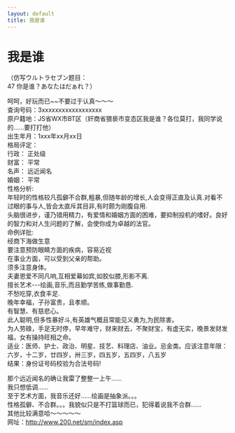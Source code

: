 ```yaml
---
layout: default
title: 我是谁
---
```

# 我是谁
（仿写ウルトラセブン题目：<br/>
47 你是谁？あなたはだぁれ？）

呵呵，好玩而已~~不要过于认真～～～<br/>
查询号码：3xxxxxxxxxxxxxxxxxx<br/>
原户籍地：JS省WX市BT区（奸商省猥亵市变态区我是谁？各位莫打，我同学说的……要打打他）<br/>
出生年月：1xxx年xx月xx日<br/>
格局评定：<br/>
行政： 正处级<br/>
财富： 平常<br/>
名声： 远近闻名<br/>
婚姻： 平常<br/>
性格分析:<br/>
年轻时的性格较凡孤僻不合群,粗暴,但随年龄的增长,人会变得正直及认真.对看不过眼的事与人,皆会太直斥其目非,有时颇为刚腹自用.<br/>
头脑很进步，谨乃错用精力，有爱情和婚姻方面的困难，要抑制投机的嗜好。良好的智力和对人生问题的了解，会使你成为卓越的法官。<br/>
命例详批:<br/>
经商下海做生意<br/>
要注意预防眼睛方面的疾病，容易近视<br/>
在事业方面，可以受到父亲的帮助。<br/>
须多注意身体。<br/>
夫妻恩爱不同凡响,互相爱幕如宾,如胶似膝,形影不离.<br/>
擅长艺术---绘画,音乐,而且勤学苦练,做事勤恳.<br/>
不愁吃穿,衣食丰足.<br/>
晚年幸福，子孙富贵，且孝顺。<br/>
有智慧、有慈悲心。<br/>
此人聪明,但多性暴好斗,有英雄气概且常能见义勇为,为民除害。<br/>
为人劳碌，手足无时停，早年难守，财来财去，不聚财宝，有虚无实，晚景发财发福，女有操持旺相之命。<br/>
适业：医师、护士、政治、明星、技艺、料理店、油业。忌金类。应该注意年限：六岁，十二岁，廿四岁，卅三岁，四五岁，五四岁，八五岁<br/>
结果：身份证号码校验为合法号码!

那个远近闻名的确让我雷了整整一上午……<br/>
我只想低调……<br/>
至于艺术方面，我音乐还好……绘画是抽象派。。。<br/>
性格孤僻、不合群。。。我貌似只是不打篮球而已，犯得着说我不合群……<br/>
其他比较满意哈～～～～～<br/>
网址：http://www.200.net/sm/index.asp
